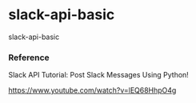 # slack-api-basic
slack-api-basic

### Reference
Slack API Tutorial: Post Slack Messages Using Python!

https://www.youtube.com/watch?v=lEQ68HhpO4g
